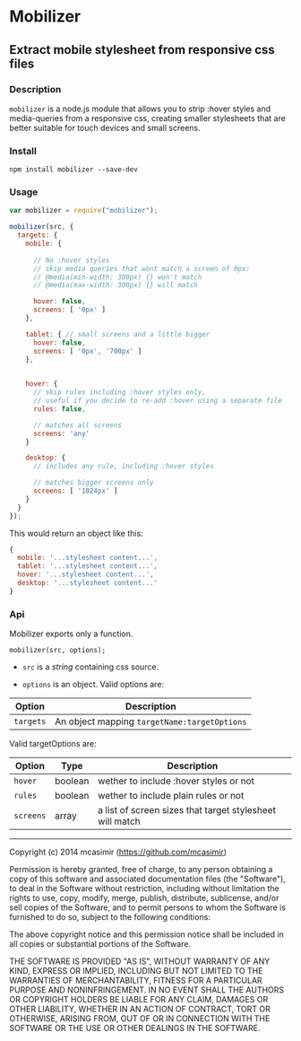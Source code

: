 # Mobilizer

## Extract mobile stylesheet from responsive css files

### Description

`mobilizer` is a node.js module that allows you to strip :hover styles and media-queries from a responsive css, creating smaller stylesheets that are better suitable for touch devices and small screens.

### Install

``` 
npm install mobilizer --save-dev
```

### Usage

``` js
var mobilizer = require("mobilizer");

mobilizer(src, {
  targets: {   
    mobile: { 
      
      // No :hover styles
      // skip media queries that wont match a screen of 0px:
      // @media(min-width: 300px) {} won't match
      // @media(max-width: 300px) {} will match

      hover: false,
      screens: [ '0px' ]
    },

    tablet: { // small screens and a little bigger
      hover: false,
      screens: [ '0px', '700px' ]
    },
    

    hover: {
      // skip rules including :hover styles only,
      // useful if you decide to re-add :hover using a separate file
      rules: false,

      // matches all screens
      screens: 'any'
    }

    desktop: {
      // includes any rule, including :hover styles

      // matches bigger screens only
      screens: [ '1024px' ]
    }
  }
});
```

This would return an object like this:

``` js
{
  mobile: '...stylesheet content...',
  tablet: '...stylesheet content...',
  hover: '...stylesheet content...',
  desktop: '...stylesheet content...'
}
```

### Api

Mobilizer exports only a function.

```
mobilizer(src, options);
```

- `src` is a _string_ containing css source.

- `options` is an object. Valid options are:

| Option    | Description                                |
| --------- | ------------------------------------------ |
| `targets` | An object mapping `targetName:targetOptions` |

Valid targetOptions are:

| Option    |  Type  | Description |
| --------- | ------ | ----------- |
| `hover` | boolean | wether to include :hover styles or not |
| `rules` | boolean | wether to include plain rules or not |
| `screens` | array | a list of screen sizes that target stylesheet will match |

---

Copyright (c) 2014 mcasimir (https://github.com/mcasimir)

Permission is hereby granted, free of charge, to any person obtaining a copy
of this software and associated documentation files (the "Software"), to deal
in the Software without restriction, including without limitation the rights
to use, copy, modify, merge, publish, distribute, sublicense, and/or sell
copies of the Software, and to permit persons to whom the Software is
furnished to do so, subject to the following conditions:

The above copyright notice and this permission notice shall be included in all
copies or substantial portions of the Software.

THE SOFTWARE IS PROVIDED "AS IS", WITHOUT WARRANTY OF ANY KIND, EXPRESS OR
IMPLIED, INCLUDING BUT NOT LIMITED TO THE WARRANTIES OF MERCHANTABILITY,
FITNESS FOR A PARTICULAR PURPOSE AND NONINFRINGEMENT. IN NO EVENT SHALL THE
AUTHORS OR COPYRIGHT HOLDERS BE LIABLE FOR ANY CLAIM, DAMAGES OR OTHER
LIABILITY, WHETHER IN AN ACTION OF CONTRACT, TORT OR OTHERWISE, ARISING FROM,
OUT OF OR IN CONNECTION WITH THE SOFTWARE OR THE USE OR OTHER DEALINGS IN THE
SOFTWARE.

